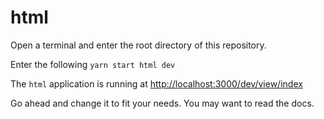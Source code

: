 # html

Open a terminal and enter the root directory of this repository.

Enter the following `yarn start html dev`

The `html` application is running at [http://localhost:3000/dev/view/index](http://localhost:3000/dev/view/index)

Go ahead and change it to fit your needs. You may want to read the docs.

